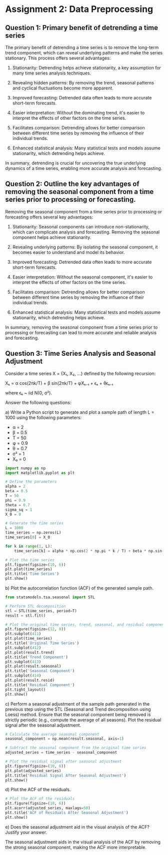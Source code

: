 # Assignment 2: Data Preprocessing

## Question 1: Primary benefit of detrending a time series

The primary benefit of detrending a time series is to remove the long-term trend component, which can reveal underlying patterns and make the series stationary. This process offers several advantages:

1. Stationarity: Detrending helps achieve stationarity, a key assumption for many time series analysis techniques.

2. Revealing hidden patterns: By removing the trend, seasonal patterns and cyclical fluctuations become more apparent.

3. Improved forecasting: Detrended data often leads to more accurate short-term forecasts.

4. Easier interpretation: Without the dominating trend, it's easier to interpret the effects of other factors on the time series.

5. Facilitates comparison: Detrending allows for better comparison between different time series by removing the influence of their individual trends.

6. Enhanced statistical analysis: Many statistical tests and models assume stationarity, which detrending helps achieve.

In summary, detrending is crucial for uncovering the true underlying dynamics of a time series, enabling more accurate analysis and forecasting.

## Question 2: Outline the key advantages of removing the seasonal component from a time series prior to processing or forecasting.

Removing the seasonal component from a time series prior to processing or forecasting offers several key advantages:

1. Stationarity: Seasonal components can introduce non-stationarity, which can complicate analysis and forecasting. Removing the seasonal component helps achieve stationarity.

2. Revealing underlying patterns: By isolating the seasonal component, it becomes easier to understand and model its behavior.

3. Improved forecasting: Detrended data often leads to more accurate short-term forecasts.

4. Easier interpretation: Without the seasonal component, it's easier to interpret the effects of other factors on the time series.

5. Facilitates comparison: Detrending allows for better comparison between different time series by removing the influence of their individual trends.

6. Enhanced statistical analysis: Many statistical tests and models assume stationarity, which detrending helps achieve.

In summary, removing the seasonal component from a time series prior to processing or forecasting can lead to more accurate and reliable analysis and forecasting.


## Question 3: Time Series Analysis and Seasonal Adjustment

Consider a time series X = {X₁, X₂, ...} defined by the following recursion:

Xₖ = α cos(2πk/T) + β sin(2πk/T) + φXₖ₋₁ + ϵₖ + θϵₖ₋₁

where ϵₖ ~ iid N(0, σ²).

Answer the following questions:

a) Write a Python script to generate and plot a sample path of length L = 1000 using the following parameters:
   - α = 2
   - β = 0.5
   - T = 50
   - φ = 0.9
   - θ = 0.7
   - σ² = 1
   - X₀ = 0

```python
import numpy as np
import matplotlib.pyplot as plt

# Define the parameters
alpha = 2
beta = 0.5
T = 50
phi = 0.9
theta = 0.7
sigma_sq = 1
X_0 = 0

# Generate the time series
L = 1000
time_series = np.zeros(L)
time_series[0] = X_0        

for k in range(1, L):
    time_series[k] = alpha * np.cos(2 * np.pi * k / T) + beta * np.sin(2 * np.pi * k / T) + phi * time_series[k-1] + theta * time_series[k-1] + np.random.normal(0, sigma_sq)

# Plot the time series
plt.figure(figsize=(10, 6))
plt.plot(time_series)
plt.title('Time Series')    
plt.show()
``` 



b) Plot the autocorrelation function (ACF) of the generated sample path.

```python   
from statsmodels.tsa.seasonal import STL

# Perform STL decomposition
stl = STL(time_series, period=T)
result = stl.fit()

# Plot the original time series, trend, seasonal, and residual components
plt.figure(figsize=(12, 8))                 
plt.subplot(411)
plt.plot(time_series)
plt.title('Original Time Series')
plt.subplot(412)
plt.plot(result.trend)
plt.title('Trend Component')
plt.subplot(413)
plt.plot(result.seasonal)   
plt.title('Seasonal Component')
plt.subplot(414)
plt.plot(result.resid)
plt.title('Residual Component')
plt.tight_layout()
plt.show()
```         

c) Perform a seasonal adjustment of the sample path generated in the previous step using the STL (Seasonal and Trend decomposition using Loess) method. Ensure that the seasonal component being removed is strictly periodic (e.g., compute the average of all seasons). Plot the residual signal after the seasonal adjustment.

```python
# Calculate the average seasonal component
seasonal_component = np.mean(result.seasonal, axis=1)

# Subtract the seasonal component from the original time series
adjusted_series = time_series - seasonal_component

# Plot the residual signal after seasonal adjustment
plt.figure(figsize=(10, 6))
plt.plot(adjusted_series)
plt.title('Residual Signal After Seasonal Adjustment')
plt.show()
``` 

d) Plot the ACF of the residuals.

```python
# Plot the ACF of the residuals
plt.figure(figsize=(10, 6))
plt.acorr(adjusted_series, maxlags=50)
plt.title('ACF of Residuals After Seasonal Adjustment')
plt.show()
```

e) Does the seasonal adjustment aid in the visual analysis of the ACF? Justify your answer.

The seasonal adjustment aids in the visual analysis of the ACF by removing the strong seasonal component, making the ACF more interpretable.    


